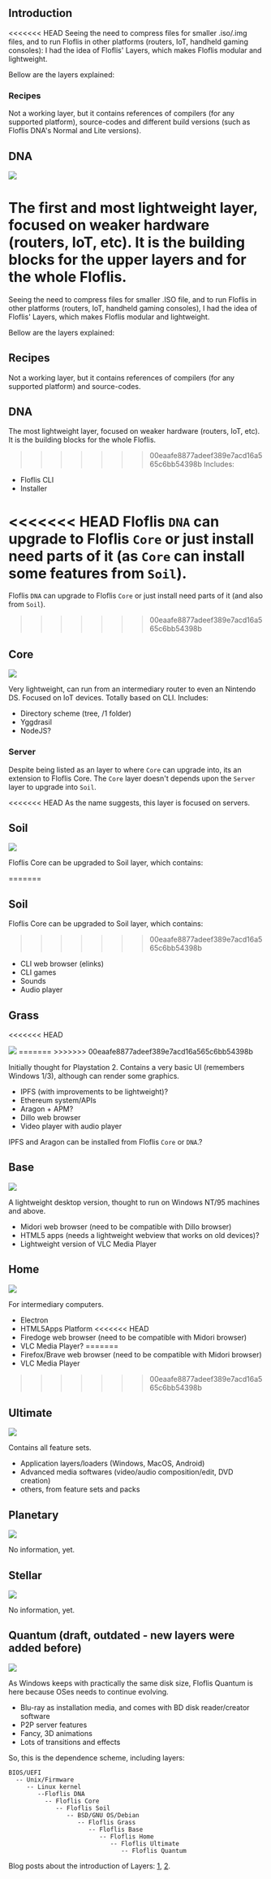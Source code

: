 ## Introduction
<<<<<<< HEAD
Seeing the need to compress files for smaller .iso/.img files, and to run Floflis in other platforms (routers, IoT, handheld gaming consoles): I had the idea of Floflis' Layers, which makes Floflis modular and lightweight.

Bellow are the layers explained:

### Recipes

Not a working layer, but it contains references of compilers (for any supported platform), source-codes and different build versions (such as Floflis DNA's Normal and Lite versions).

## DNA

<img src="../img/brand/1-dna.png">

The first and most lightweight layer, focused on weaker hardware (routers, IoT, etc). It is the building blocks for the upper layers and for the whole Floflis.
=======
Seeing the need to compress files for smaller .ISO file, and to run Floflis in other platforms (routers, IoT, handheld gaming consoles), I had the idea of Floflis' Layers, which makes Floflis modular and lightweight.

Bellow are the layers explained:

## Recipes

Not a working layer, but it contains references of compilers (for any supported platform) and source-codes.

## DNA

The most lightweight layer, focused on weaker hardware (routers, IoT, etc). It is the building blocks for the whole Floflis.
>>>>>>> 00eaafe8877adeef389e7acd16a565c6bb54398b
Includes:

* Floflis CLI
* Installer

<<<<<<< HEAD
Floflis `DNA` can upgrade to Floflis `Core` or just install need parts of it (as `Core` can install some features from `Soil`).
=======
Floflis `DNA` can upgrade to Floflis `Core` or just install need parts of it (and also from `Soil`).
>>>>>>> 00eaafe8877adeef389e7acd16a565c6bb54398b

## Core

<img src="../img/brand/2-core.png">

Very lightweight, can run from an intermediary router to even an Nintendo DS. Focused on IoT devices. Totally based on CLI. Includes:

* Directory scheme (tree, /1 folder)
* Yggdrasil
* NodeJS?

### Server

Despite being listed as an layer to where `Core` can upgrade into, its an extension to Floflis Core.
The `Core` layer doesn't depends upon the `Server` layer to upgrade into `Soil`.

<<<<<<< HEAD
As the name suggests, this layer is focused on servers.

## Soil

<img src="../img/brand/3-soil.png">

Floflis Core can be upgraded to Soil layer, which contains:

=======
## Soil

Floflis Core can be upgraded to Soil layer, which contains:

>>>>>>> 00eaafe8877adeef389e7acd16a565c6bb54398b
* CLI web browser (elinks)
* CLI games
* Sounds
* Audio player

## Grass
<<<<<<< HEAD

<img src="../img/brand/4-grass.png">
=======
>>>>>>> 00eaafe8877adeef389e7acd16a565c6bb54398b

Initially thought for Playstation 2. Contains a very basic UI (remembers Windows 1/3), although can render some graphics.

* IPFS (with improvements to be lightweight)?
* Ethereum system/APIs
* Aragon + APM?
* Dillo web browser
* Video player with audio player

IPFS and Aragon can be installed from Floflis `Core` or `DNA`.?

## Base

<img src="../img/brand/5-base.png">

A lightweight desktop version, thought to run on Windows NT/95 machines and above.

* Midori web browser (need to be compatible with Dillo browser)
* HTML5 apps (needs a lightweight webview that works on old devices)?
* Lightweight version of VLC Media Player

## Home

<img src="../img/brand/6-home.png">

For intermediary computers.

* Electron
* HTML5Apps Platform
<<<<<<< HEAD
* Firedoge web browser (need to be compatible with Midori browser)
* VLC Media Player?
=======
* Firefox/Brave web browser (need to be compatible with Midori browser)
* VLC Media Player
>>>>>>> 00eaafe8877adeef389e7acd16a565c6bb54398b

## Ultimate

<img src="../img/brand/7-ultimate.png">

Contains all feature sets.

* Application layers/loaders (Windows, MacOS, Android)
* Advanced media softwares (video/audio composition/edit, DVD creation)
* others, from feature sets and packs

## Planetary

<img src="../img/brand/8-planetary.png">

No information, yet.

## Stellar

<img src="../img/brand/9-stellar.png">

No information, yet.

## Quantum (draft, outdated - new layers were added before)

<img src="../img/brand/10-quantum.png">

As Windows keeps with practically the same disk size, Floflis Quantum is here because OSes needs to continue evolving.

* Blu-ray as installation media, and comes with BD disk reader/creator software
* P2P server features
* Fancy, 3D animations
* Lots of transitions and effects

So, this is the dependence scheme, including layers:

```
BIOS/UEFI
  -- Unix/Firmware
     -- Linux kernel
        --Floflis DNA
          -- Floflis Core
             -- Floflis Soil
                -- BSD/GNU OS/Debian
                   -- Floflis Grass
                      -- Floflis Base
                         -- Floflis Home
                            -- Floflis Ultimate
                               -- Floflis Quantum
```

Blog posts about the introduction of Layers: [1](https://floflis.github.io/blog/2019/07/floflis-layers-recipe-core-substratum-base-ultimate/), [2](https://floflis.github.io/blog/2019/07/new-layers-for-floflis-dna-and-home/).